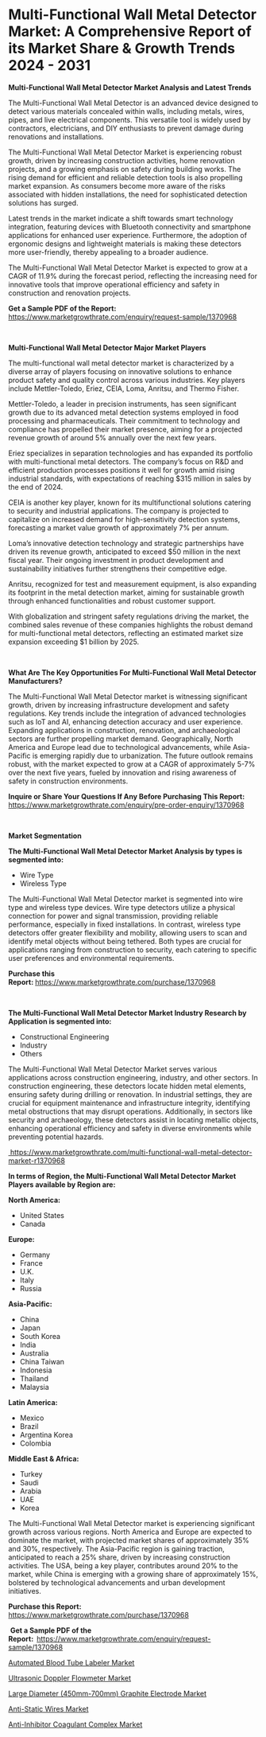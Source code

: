 <p><h1>Multi-Functional Wall Metal Detector Market: A Comprehensive Report of its Market Share & Growth Trends 2024 - 2031</h1></p><p><strong>Multi-Functional Wall Metal Detector Market Analysis and Latest Trends</strong></p>
<p><p>The Multi-Functional Wall Metal Detector is an advanced device designed to detect various materials concealed within walls, including metals, wires, pipes, and live electrical components. This versatile tool is widely used by contractors, electricians, and DIY enthusiasts to prevent damage during renovations and installations.</p><p>The Multi-Functional Wall Metal Detector Market is experiencing robust growth, driven by increasing construction activities, home renovation projects, and a growing emphasis on safety during building works. The rising demand for efficient and reliable detection tools is also propelling market expansion. As consumers become more aware of the risks associated with hidden installations, the need for sophisticated detection solutions has surged.</p><p>Latest trends in the market indicate a shift towards smart technology integration, featuring devices with Bluetooth connectivity and smartphone applications for enhanced user experience. Furthermore, the adoption of ergonomic designs and lightweight materials is making these detectors more user-friendly, thereby appealing to a broader audience.</p><p>The Multi-Functional Wall Metal Detector Market is expected to grow at a CAGR of 11.9% during the forecast period, reflecting the increasing need for innovative tools that improve operational efficiency and safety in construction and renovation projects.</p></p>
<p><strong>Get a Sample PDF of the Report:&nbsp;</strong> <a href="https://www.marketgrowthrate.com/enquiry/request-sample/1370968">https://www.marketgrowthrate.com/enquiry/request-sample/1370968</a></p>
<p>&nbsp;</p>
<p><strong>Multi-Functional Wall Metal Detector Major Market Players</strong></p>
<p><p>The multi-functional wall metal detector market is characterized by a diverse array of players focusing on innovative solutions to enhance product safety and quality control across various industries. Key players include Mettler-Toledo, Eriez, CEIA, Loma, Anritsu, and Thermo Fisher.</p><p>Mettler-Toledo, a leader in precision instruments, has seen significant growth due to its advanced metal detection systems employed in food processing and pharmaceuticals. Their commitment to technology and compliance has propelled their market presence, aiming for a projected revenue growth of around 5% annually over the next few years.</p><p>Eriez specializes in separation technologies and has expanded its portfolio with multi-functional metal detectors. The company’s focus on R&D and efficient production processes positions it well for growth amid rising industrial standards, with expectations of reaching $315 million in sales by the end of 2024.</p><p>CEIA is another key player, known for its multifunctional solutions catering to security and industrial applications. The company is projected to capitalize on increased demand for high-sensitivity detection systems, forecasting a market value growth of approximately 7% per annum.</p><p>Loma’s innovative detection technology and strategic partnerships have driven its revenue growth, anticipated to exceed $50 million in the next fiscal year. Their ongoing investment in product development and sustainability initiatives further strengthens their competitive edge.</p><p>Anritsu, recognized for test and measurement equipment, is also expanding its footprint in the metal detection market, aiming for sustainable growth through enhanced functionalities and robust customer support. </p><p>With globalization and stringent safety regulations driving the market, the combined sales revenue of these companies highlights the robust demand for multi-functional metal detectors, reflecting an estimated market size expansion exceeding $1 billion by 2025.</p></p>
<p>&nbsp;</p>
<p><strong>What Are The Key Opportunities For Multi-Functional Wall Metal Detector Manufacturers?</strong></p>
<p><p>The Multi-Functional Wall Metal Detector market is witnessing significant growth, driven by increasing infrastructure development and safety regulations. Key trends include the integration of advanced technologies such as IoT and AI, enhancing detection accuracy and user experience. Expanding applications in construction, renovation, and archaeological sectors are further propelling market demand. Geographically, North America and Europe lead due to technological advancements, while Asia-Pacific is emerging rapidly due to urbanization. The future outlook remains robust, with the market expected to grow at a CAGR of approximately 5-7% over the next five years, fueled by innovation and rising awareness of safety in construction environments.</p></p>
<p><strong>Inquire or Share Your Questions If Any Before Purchasing This Report:</strong> <a href="https://www.marketgrowthrate.com/enquiry/pre-order-enquiry/1370968">https://www.marketgrowthrate.com/enquiry/pre-order-enquiry/1370968</a></p>
<p>&nbsp;</p>
<p><strong>Market Segmentation</strong></p>
<p><strong>The Multi-Functional Wall Metal Detector Market Analysis by types is segmented into:</strong></p>
<p><ul><li>Wire Type</li><li>Wireless Type</li></ul></p>
<p><p>The Multi-Functional Wall Metal Detector market is segmented into wire type and wireless type devices. Wire type detectors utilize a physical connection for power and signal transmission, providing reliable performance, especially in fixed installations. In contrast, wireless type detectors offer greater flexibility and mobility, allowing users to scan and identify metal objects without being tethered. Both types are crucial for applications ranging from construction to security, each catering to specific user preferences and environmental requirements.</p></p>
<p><strong>Purchase this Report:&nbsp;</strong><a href="https://www.marketgrowthrate.com/purchase/1370968">https://www.marketgrowthrate.com/purchase/1370968</a></p>
<p>&nbsp;</p>
<p><strong>The Multi-Functional Wall Metal Detector Market Industry Research by Application is segmented into:</strong></p>
<p><ul><li>Constructional Engineering</li><li>Industry</li><li>Others</li></ul></p>
<p><p>The Multi-Functional Wall Metal Detector Market serves various applications across construction engineering, industry, and other sectors. In construction engineering, these detectors locate hidden metal elements, ensuring safety during drilling or renovation. In industrial settings, they are crucial for equipment maintenance and infrastructure integrity, identifying metal obstructions that may disrupt operations. Additionally, in sectors like security and archaeology, these detectors assist in locating metallic objects, enhancing operational efficiency and safety in diverse environments while preventing potential hazards.</p></p>
<p><a href="https://www.marketgrowthrate.com/multi-functional-wall-metal-detector-market-r1370968">&nbsp;https://www.marketgrowthrate.com/multi-functional-wall-metal-detector-market-r1370968</a></p>
<p><strong>In terms of Region, the Multi-Functional Wall Metal Detector Market Players available by Region are:</strong></p>
<p>
    <p> <strong> North America: </strong>
        <ul>
            <li>United States</li>
            <li>Canada</li>
        </ul>
        </p> 
    <p> <strong> Europe: </strong>
        <ul>
            <li>Germany</li>
            <li>France</li>
            <li>U.K.</li>
            <li>Italy</li>
            <li>Russia</li>
        </ul>
        </p> 
    <p> <strong> Asia-Pacific: </strong>
        <ul>
            <li>China</li>
            <li>Japan</li>
            <li>South Korea</li>
            <li>India</li>
            <li>Australia</li>
            <li>China Taiwan</li>
            <li>Indonesia</li>
            <li>Thailand</li>
            <li>Malaysia</li>
        </ul>
        </p> 
    <p> <strong> Latin America: </strong>
        <ul>
            <li>Mexico</li>
            <li>Brazil</li>
            <li>Argentina Korea</li>
            <li>Colombia</li>
        </ul>
        </p> 
    <p> <strong> Middle East & Africa: </strong>
        <ul>
            <li>Turkey</li>
            <li>Saudi</li>
            <li>Arabia</li>
            <li>UAE</li>
            <li>Korea</li>
        </ul>
    </p>
    </p>
<p><p>The Multi-Functional Wall Metal Detector market is experiencing significant growth across various regions. North America and Europe are expected to dominate the market, with projected market shares of approximately 35% and 30%, respectively. The Asia-Pacific region is gaining traction, anticipated to reach a 25% share, driven by increasing construction activities. The USA, being a key player, contributes around 20% to the market, while China is emerging with a growing share of approximately 15%, bolstered by technological advancements and urban development initiatives.</p></p>
<p><strong>Purchase this Report: </strong><a href="https://www.marketgrowthrate.com/purchase/1370968">https://www.marketgrowthrate.com/purchase/1370968</a></p>
<p>&nbsp;<strong>Get a Sample PDF of the Report:&nbsp;&nbsp;</strong><a href="https://www.marketgrowthrate.com/enquiry/request-sample/1370968">https://www.marketgrowthrate.com/enquiry/request-sample/1370968</a></p>
<p><strong></strong></p>
<p><p><a href="https://medium.com/@ingridmahoney86/how-regional-markets-are-adapting-to-automated-blood-tube-labeler-market-innovations-4b771cce1846?postPublishedType=repub">Automated Blood Tube Labeler Market</a></p><p><a href="https://www.linkedin.com/pulse/insights-ultrasonic-doppler-flowmeter-market-players-size-geographical-xiv0c">Ultrasonic Doppler Flowmeter Market</a></p><p><a href="https://issuu.com/reportprime-2/docs/large-diameter-450mm-700mm-graphite_2b7c2acf003489">Large Diameter (450mm-700mm) Graphite Electrode Market</a></p><p><a href="https://issuu.com/reportprime-2/docs/anti-static-wires-market-size-2030._6ceabd453d8352">Anti-Static Wires Market</a></p><p><a href="https://medium.com/@ingridmahoney86/anti-inhibitor-coagulant-complex-market-indicators-market-size-regional-breakdown-market-player-719543707fb2">Anti-Inhibitor Coagulant Complex Market</a></p></p>